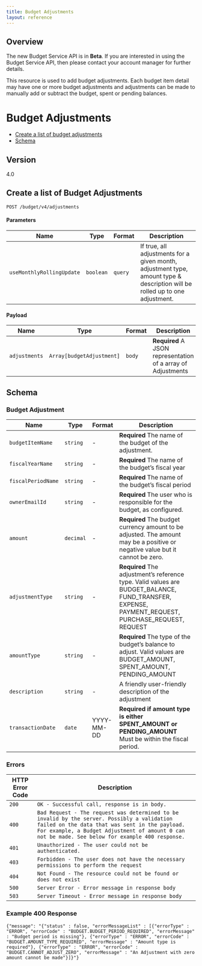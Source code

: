 ```yaml
---
title: Budget Adjustments
layout: reference
---
```



## Overview
The new Budget Service API is in **Beta**. If you are interested in using the Budget Service API, then please contact your account manager for further details.

This resource is used to add budget adjustments. Each budget item detail may have one or more budget adjustments and adjustments can be made to manually add or subtract the budget, spent or pending balances.

# Budget Adjustments

- [Create a list of budget adjustments](#post)
- [Schema](#schema)

## Version

4.0

## <a name=“post”></a> Create a list of Budget Adjustments

    POST /budget/v4/adjustments

#### Parameters

Name | Type | Format | Description
---|---|---|---
`useMonthlyRollingUpdate`|`boolean`|`query`|If true, all adjustments for a given month, adjustment type, amount type & description will be rolled up to one adjustment.

#### Payload

Name | Type | Format | Description
---|---|---|---
`adjustments`|`Array[budgetAdjustment]`|`body`|**Required** A JSON representation of a array of Adjustments

## <a name=“schema”></a>Schema

### <a name=“budgetAdjustment”></a>Budget Adjustment

Name | Type | Format | Description
---|---|---|---
`budgetItemName`|`string`|-|**Required** The name of the budget of the adjustment.
`fiscalYearName`|`string`|-|**Required** The name of the budget’s fiscal year
`fiscalPeriodName`|`string`|-|**Required** The name of the budget’s fiscal period
`ownerEmailId`|`string`|-|**Required** The user who is responsible for the budget, as configured.
`amount`| `decimal`|-|**Required** The budget currency amount to be adjusted. The amount may be a positive or negative value but it cannot be zero.
`adjustmentType`|`string`|-|**Required** The adjustment’s reference type. Valid values are BUDGET_BALANCE, FUND_TRANSFER, EXPENSE, PAYMENT_REQUEST, PURCHASE_REQUEST, REQUEST
`amountType`|`string`|-|**Required** The type of the budget’s balance to adjust. Valid values are BUDGET_AMOUNT, SPENT_AMOUNT, PENDING_AMOUNT
`description`|`string`|-|A friendly user-friendly description of the adjustment
`transactionDate`|`date`|YYYY-MM-DD |**Required if amount type is either SPENT_AMOUNT or PENDING_AMOUNT** Must be within the fiscal period.

### Errors
HTTP Error Code | Description
---|---
`200`|`OK - Successful call, response is in body.`
`400`|`Bad Request - The request was determined to be invalid by the server. Possibly a validation failed on the data that was sent in the payload. For example, a Budget Adjustment of amount 0 can not be made. See below for example 400 response.`
`401`|`Unauthorized - The user could not be authenticated.`
`403`|`Forbidden - The user does not have the necessary permissions to perform the request`
`404`|`Not Found - The resource could not be found or does not exist`
`500`|`Server Error - Error message in response body`
`503`|`Server Timeout - Error message in response body`

### Example 400 Response
```{"message": "{"status" : false, "errorMessageList" : [{"errorType" : "ERROR", "errorCode" : "BUDGET.BUDGET_PERIOD_REQUIRED", "errorMessage" : "Budget period is missing"}, {"errorType" : "ERROR", "errorCode" : "BUDGET.AMOUNT_TYPE_REQUIRED", "errorMessage" : "Amount type is required"}, {"errorType" : "ERROR", "errorCode" : "BUDGET.CANNOT_ADJUST_ZERO", "errorMessage" : "An Adjustment with zero amount cannot be made"}]}"}```
